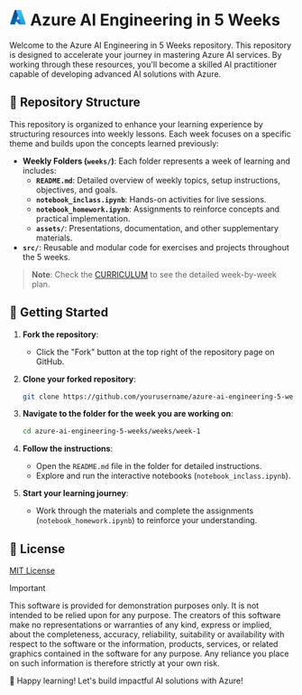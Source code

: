 # <img src="./utils/images/azure_logo.png" alt="Azure Logo" style="width:30px;height:30px;"/>  Azure AI Engineering in 5 Weeks

Welcome to the Azure AI Engineering in 5 Weeks repository. This repository is designed to accelerate your journey in mastering Azure AI services. By working through these resources, you'll become a skilled AI practitioner capable of developing advanced AI solutions with Azure.

## 📁 Repository Structure 

This repository is organized to enhance your learning experience by structuring resources into weekly lessons. Each week focuses on a specific theme and builds upon the concepts learned previously:

- **Weekly Folders (`weeks/`)**: Each folder represents a week of learning and includes:
  - **`README.md`**: Detailed overview of weekly topics, setup instructions, objectives, and goals.
  - **`notebook_inclass.ipynb`**: Hands-on activities for live sessions.
  - **`notebook_homework.ipynb`**: Assignments to reinforce concepts and practical implementation.
  - **`assets/`**: Presentations, documentation, and other supplementary materials.
- **`src/`**: Reusable and modular code for exercises and projects throughout the 5 weeks.

> **Note**: Check the [CURRICULUM](./CURRICULUM.md) to see the detailed week-by-week plan.

## 🚀 Getting Started

1. **Fork the repository**:
   - Click the "Fork" button at the top right of the repository page on GitHub.

2. **Clone your forked repository**:
   ```bash
   git clone https://github.com/yourusername/azure-ai-engineering-5-weeks.git
   ```
3. **Navigate to the folder for the week you are working on**:
   ```bash
   cd azure-ai-engineering-5-weeks/weeks/week-1
   ```
4. **Follow the instructions**:
   - Open the `README.md` file in the folder for detailed instructions.
   - Explore and run the interactive notebooks (`notebook_inclass.ipynb`).

5. **Start your learning journey**:
   - Work through the materials and complete the assignments (`notebook_homework.ipynb`) to reinforce your understanding.

## 🤝 License

[MIT License](./LICENSE)

> [!IMPORTANT]
> This software is provided for demonstration purposes only. It is not intended to be relied upon for any purpose. The creators of this software make no representations or warranties of any kind, express or implied, about the completeness, accuracy, reliability, suitability or availability with respect to the software or the information, products, services, or related graphics contained in the software for any purpose. Any reliance you place on such information is therefore strictly at your own risk.


🎉 Happy learning! Let's build impactful AI solutions with Azure!